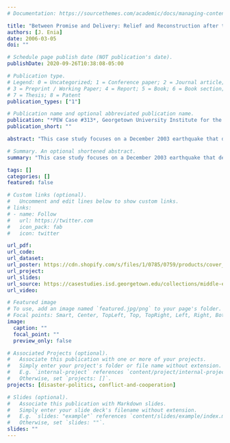 ```yaml
---
# Documentation: https://sourcethemes.com/academic/docs/managing-content/

title: "Between Promise and Delivery: Relief and Reconstruction after the 2003 Iranian Earthquake"
authors: [J. Enia]
date: 2006-03-05
doi: ""

# Schedule page publish date (NOT publication's date).
publishDate: 2020-09-26T10:38:08-05:00

# Publication type.
# Legend: 0 = Uncategorized; 1 = Conference paper; 2 = Journal article;
# 3 = Preprint / Working Paper; 4 = Report; 5 = Book; 6 = Book section;
# 7 = Thesis; 8 = Patent
publication_types: ["1"]

# Publication name and optional abbreviated publication name.
publication: "*PEW Case #313*, Georgetown University Institute for the Study of Diplomacy"
publication_short: ""

abstract: "This case study focuses on a December 2003 earthquake that devastated the ancient Iranian city of Bam, killing as many as 30,000 people. Almost immediately, large pledges of disaster relief aid came from around the world, both directly to the Iranian government and to United Nations’ emergency relief campaigns. However, much of the promised aid never materialized and the city remained in ruins a year after the quake. This study uses that tragedy to illuminate the politics associated with foreign aid and reconstruction in the aftermath of a natural disaster."

# Summary. An optional shortened abstract.
summary: "This case study focuses on a December 2003 earthquake that devastated the ancient Iranian city of Bam, killing as many as 30,000 people. The case explores the politics associated with foreign aid and reconstruction in the aftermath of a natural disaster."

tags: []
categories: []
featured: false

# Custom links (optional).
#   Uncomment and edit lines below to show custom links.
# links:
# - name: Follow
#   url: https://twitter.com
#   icon_pack: fab
#   icon: twitter

url_pdf:
url_code:
url_dataset:
url_poster: https://cdn.shopify.com/s/files/1/0785/0759/products/cover_313_copy_x700.jpg?v=1551905183
url_project:
url_slides:
url_source: https://casestudies.isd.georgetown.edu/collections/middle-eastern-studies/products/between-promise-and-delivery-relief-and-reconstruction-after-the-2003-iranian-earthquake
url_video:

# Featured image
# To use, add an image named `featured.jpg/png` to your page's folder. 
# Focal points: Smart, Center, TopLeft, Top, TopRight, Left, Right, BottomLeft, Bottom, BottomRight.
image:
  caption: ""
  focal_point: ""
  preview_only: false

# Associated Projects (optional).
#   Associate this publication with one or more of your projects.
#   Simply enter your project's folder or file name without extension.
#   E.g. `internal-project` references `content/project/internal-project/index.md`.
#   Otherwise, set `projects: []`.
projects: [disaster-politics, conflict-and-cooperation]

# Slides (optional).
#   Associate this publication with Markdown slides.
#   Simply enter your slide deck's filename without extension.
#   E.g. `slides: "example"` references `content/slides/example/index.md`.
#   Otherwise, set `slides: ""`.
slides: ""
---
```


